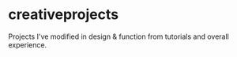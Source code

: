 # creativeprojects
Projects I've modified in design &amp; function from tutorials and overall experience. 
